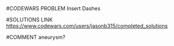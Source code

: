 #CODEWARS PROBLEM
Insert Dashes

#SOLUTIONS LINK
https://www.codewars.com/users/jasonb315/completed_solutions

#COMMENT
aneurysm?